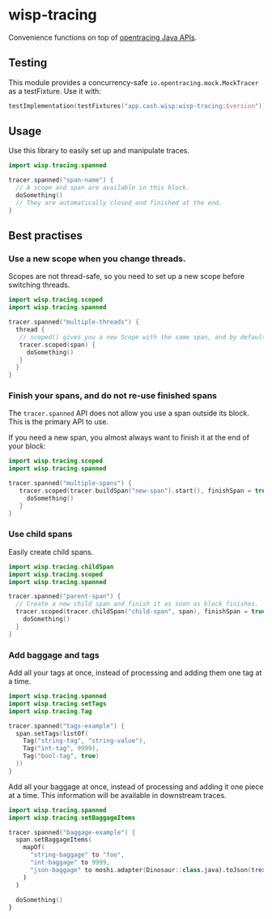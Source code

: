 # wisp-tracing

Convenience functions on top of [opentracing Java APIs](https://opentracing.io/guides/java/).

## Testing

This module provides a concurrency-safe `io.opentracing.mock.MockTracer` as a testFixture.
Use it with:

```kotlin
testImplementation(testFixtures("app.cash.wisp:wisp-tracing:$version"))
```

## Usage

Use this library to easily set up and manipulate traces.

```kotlin
import wisp.tracing.spanned

tracer.spanned("span-name") {
  // A scope and span are available in this block.
  doSomething()
  // They are automatically closed and finished at the end.
}
```

## Best practises

### Use a new scope when you change threads.

Scopes are not thread-safe, so you need to set up a new scope before switching threads.

```kotlin
import wisp.tracing.scoped
import wisp.tracing.spanned

tracer.spanned("multiple-threads") {
  thread {
   // scoped() gives you a new Scope with the same span, and by default does not finish the span.
   tracer.scoped(span) {
     doSomething()
   } 
  }
}
```

### Finish your spans, and do not re-use finished spans

The `tracer.spanned` API does not allow you use a span outside its block. This is the primary API to use.

If you need a new span, you almost always want to finish it at the end of your block:

```kotlin
import wisp.tracing.scoped
import wisp.tracing.spanned

tracer.spanned("multiple-spans") {
   tracer.scoped(tracer.buildSpan("new-span").start(), finishSpan = true) {
     doSomething()
   } 
}
```

### Use child spans

Easily create child spans.

```kotlin
import wisp.tracing.childSpan
import wisp.tracing.scoped
import wisp.tracing.spanned

tracer.spanned("parent-span") {
  // Create a new child span and finish it as soon as block finishes.
  tracer.scoped(tracer.childSpan("child-span", span), finishSpan = true) {
    doSomething()
  }
}
```

### Add baggage and tags

Add all your tags at once, instead of processing and adding them one tag at a time.

```kotlin
import wisp.tracing.spanned
import wisp.tracing.setTags
import wisp.tracing.Tag

tracer.spanned("tags-example") {
  span.setTags(listOf(
    Tag("string-tag", "string-value"),
    Tag("int-tag", 9999),
    Tag("bool-tag", true)
  ))
}
```

Add all your baggage at once, instead of processing and adding it one piece at a time. This information will be
available in downstream traces.

```kotlin
import wisp.tracing.spanned
import wisp.tracing.setBaggageItems

tracer.spanned("baggage-example") {
  span.setBaggageItems(
    mapOf(
      "string-baggage" to "foo",
      "int-baggage" to 9999,
      "json-baggage" to moshi.adapter(Dinosaur::class.java).toJson(trex)
    )
  )
  
  doSomething()
}
```

